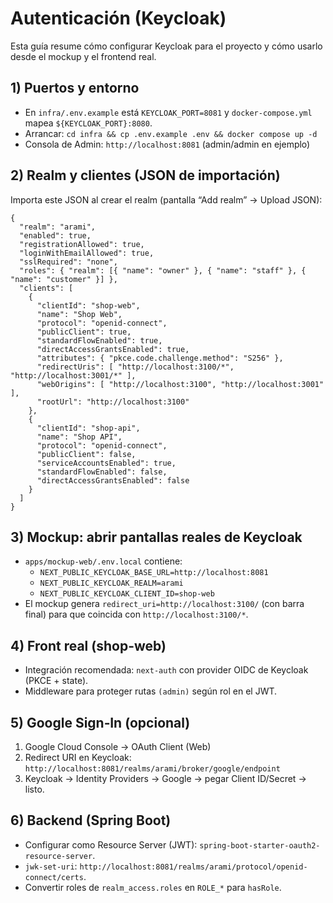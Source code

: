 # Autenticación (Keycloak)

Esta guía resume cómo configurar Keycloak para el proyecto y cómo usarlo desde el mockup y el frontend real.

## 1) Puertos y entorno
- En `infra/.env.example` está `KEYCLOAK_PORT=8081` y `docker-compose.yml` mapea `${KEYCLOAK_PORT}:8080`.
- Arrancar: `cd infra && cp .env.example .env && docker compose up -d`
- Consola de Admin: `http://localhost:8081` (admin/admin en ejemplo)

## 2) Realm y clientes (JSON de importación)
Importa este JSON al crear el realm (pantalla “Add realm” → Upload JSON):

```
{
  "realm": "arami",
  "enabled": true,
  "registrationAllowed": true,
  "loginWithEmailAllowed": true,
  "sslRequired": "none",
  "roles": { "realm": [{ "name": "owner" }, { "name": "staff" }, { "name": "customer" }] },
  "clients": [
    {
      "clientId": "shop-web",
      "name": "Shop Web",
      "protocol": "openid-connect",
      "publicClient": true,
      "standardFlowEnabled": true,
      "directAccessGrantsEnabled": true,
      "attributes": { "pkce.code.challenge.method": "S256" },
      "redirectUris": [ "http://localhost:3100/*", "http://localhost:3001/*" ],
      "webOrigins": [ "http://localhost:3100", "http://localhost:3001" ],
      "rootUrl": "http://localhost:3100"
    },
    {
      "clientId": "shop-api",
      "name": "Shop API",
      "protocol": "openid-connect",
      "publicClient": false,
      "serviceAccountsEnabled": true,
      "standardFlowEnabled": false,
      "directAccessGrantsEnabled": false
    }
  ]
}
```

## 3) Mockup: abrir pantallas reales de Keycloak
- `apps/mockup-web/.env.local` contiene:
  - `NEXT_PUBLIC_KEYCLOAK_BASE_URL=http://localhost:8081`
  - `NEXT_PUBLIC_KEYCLOAK_REALM=arami`
  - `NEXT_PUBLIC_KEYCLOAK_CLIENT_ID=shop-web`
- El mockup genera `redirect_uri=http://localhost:3100/` (con barra final) para que coincida con `http://localhost:3100/*`.

## 4) Front real (shop-web)
- Integración recomendada: `next-auth` con provider OIDC de Keycloak (PKCE + state).
- Middleware para proteger rutas `(admin)` según rol en el JWT.

## 5) Google Sign‑In (opcional)
1) Google Cloud Console → OAuth Client (Web)
2) Redirect URI en Keycloak: `http://localhost:8081/realms/arami/broker/google/endpoint`
3) Keycloak → Identity Providers → Google → pegar Client ID/Secret → listo.

## 6) Backend (Spring Boot)
- Configurar como Resource Server (JWT): `spring-boot-starter-oauth2-resource-server`.
- `jwk-set-uri`: `http://localhost:8081/realms/arami/protocol/openid-connect/certs`.
- Convertir roles de `realm_access.roles` en `ROLE_*` para `hasRole`.


